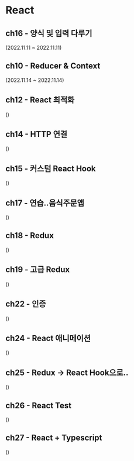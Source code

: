 # React

## ch16 - 양식 및 입력 다루기 <br>
(2022.11.11 ~ 2022.11.11)

## ch10 - Reducer & Context <br>
(2022.11.14 ~ 2022.11.14)

## ch12 - React 최적화 <br>
()

## ch14 - HTTP 연결 <br>
()

## ch15 - 커스텀 React Hook <br>
()

## ch17 - 연습..음식주문앱 <br>
()

## ch18 - Redux <br>
()

## ch19 - 고급 Redux <br>
()

## ch22 - 인증 <br>
()

## ch24 - React 애니메이션 <br>
()

## ch25 - Redux -> React Hook으로.. <br>
()

## ch26 - React Test <br>
()

## ch27 - React + Typescript <br>
()
